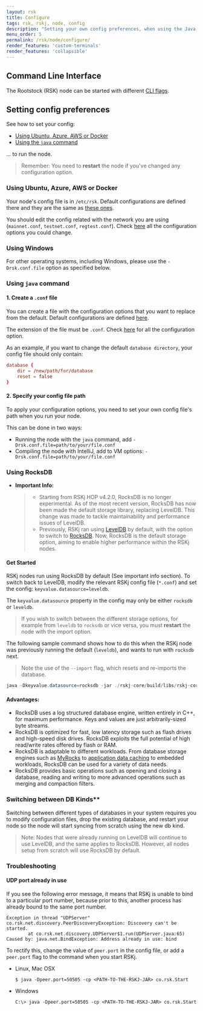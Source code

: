 ```yaml
---
layout: rsk
title: Configure
tags: rsk, rskj, node, config
description: "Setting your own config preferences, when using the Java command, Ubuntu, Azure, AWS, or Docker"
menu_order: 5
permalink: /rsk/node/configure/
render_features: 'custom-terminals'
render_features: 'collapsible'
---
```


## Command Line Interface

The Rootstock (RSK) node can be started with different
[CLI flags](./cli/).
## Setting config preferences

See how to set your config:

- [Using Ubuntu, Azure, AWS or Docker](#using-ubuntu-azure-aws-or-docker)
- [Using the `java` command](#using-java-command)

&hellip; to run the node.

> Remember:
> You need to **restart** the node if you've changed any configuration option.

### Using Ubuntu, Azure, AWS or Docker

Your node's config file is in `/etc/rsk`.
Default configurations are defined there and they are the same as [these ones](https://github.com/rsksmart/artifacts/tree/master/rskj-ubuntu-installer/config).

You should edit the config related with the network you are using (`mainnet.conf`, `testnet.conf`, `regtest.conf`).
Check [here](/rsk/node/configure/reference) all the configuration options you could change.

### Using Windows

For other operating systems, including Windows, please use the `-Drsk.conf.file` option as specified below.


### Using `java` command

#### 1. Create a `.conf` file

You can create a file with the configuration options that you want to replace from the default.
Default configurations are defined [here](https://github.com/rsksmart/rskj/tree/master/rskj-core/src/main/resources/config).

The extension of the file must be `.conf`.
Check [here](/rsk/node/configure/reference/) for all the configuration option.

As an example, if you want to change the default `database directory`, your config file should only contain:

``` conf
database {
    dir = /new/path/for/database
    reset = false
}
```

#### 2. Specify your config file path

To apply your configuration options, you need to set your own config file's path when you run your node.

This can be done in two ways:

- Running the node with the `java` command, add `-Drsk.conf.file=path/to/your/file.conf`
- Compiling the node with IntelliJ, add to VM options: `-Drsk.conf.file=path/to/your/file.conf`

### Using RocksDB

[](#top "collapsible")
- **Important Info:**
  > - Starting from RSKj HOP v4.2.0, RocksDB is no longer experimental. As of the most recent version, RocksDB has now been made the default storage library, replacing LevelDB. This change was made to tackle maintainability and performance issues of LevelDB.
  > - Previously, RSKj ran using [LevelDB](https://dbdb.io/db/leveldb) by default, with the option to switch to [RocksDB](http://rocksdb.org/). Now, RocksDB is the default storage option, aiming to enable higher performance within the RSKj nodes.

#### Get Started

RSKj nodes run using RocksDB by default (See important info section). To switch back to LevelDB, modify the relevant RSKj config file (`*.conf`) and set the config: `keyvalue.datasource=leveldb`.

The `keyvalue.datasource` property in the config
may only be either `rocksdb` or `leveldb`.

> If you wish to switch between the different storage options,
for example from `leveldb` to `rocksdb` or vice versa, 
you must **restart** the node with the import option.

The following sample command shows how to do this when
the RSKj node was previously running the default (`leveldb`),
and wants to run with `rocksdb` next.

> Note the use of the `--import` flag, which resets and re-imports the database.

```java
java -Dkeyvalue.datasource=rocksdb -jar ./rskj-core/build/libs/rskj-core-*-all.jar --testnet --import
```

#### Advantages:

* RocksDB uses a log structured database engine, written entirely in C++, for maximum performance. Keys and values are just arbitrarily-sized byte streams.
* RocksDB is optimized for fast, low latency storage such as flash drives and high-speed disk drives. RocksDB exploits the full potential of high read/write rates offered by flash or RAM.
* RocksDB is adaptable to different workloads. From database storage engines such as [MyRocks](https://github.com/facebook/mysql-5.6) to [application data caching](http://techblog.netflix.com/2016/05/application-data-caching-using-ssds.html) to embedded workloads, RocksDB can be used for a variety of data needs.
* RocksDB provides basic operations such as opening and closing a database, reading and writing to more advanced operations such as merging and compaction filters.

### Switching between DB Kinds**

Switching between different types of databases in your system requires you to modify configuration files, drop the existing database, and restart your node so the node will start syncing from scratch using the new db kind.

> Note: Nodes that were already running on LevelDB will continue to use LevelDB, and the same applies to RocksDB. However, all nodes setup from scratch will use RocksDB by default.

### Troubleshooting

#### UDP port already in use

If you see the following error message,
it means that RSKj is unable to bind to a particular port number,
because prior to this, another process has already bound to the same port number.

```
Exception in thread "UDPServer" co.rsk.net.discovery.PeerDiscoveryException: Discovery can't be started.
        at co.rsk.net.discovery.UDPServer$1.run(UDPServer.java:65)
Caused by: java.net.BindException: Address already in use: bind
```

To rectify this,
change the value of `peer.port` in the config file,
or add a `peer.port` flag to the command when you start RSKj.


[](#top "multiple-terminals")
- Linux, Mac OSX
  ```shell
  $ java -Dpeer.port=50505 -cp <PATH-TO-THE-RSKJ-JAR> co.rsk.Start
  ```
- Windows
  ```windows-command-prompt
  C:\> java -Dpeer.port=50505 -cp <PATH-TO-THE-RSKJ-JAR> co.rsk.Start
  ```
